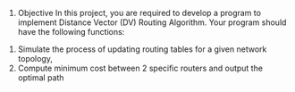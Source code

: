 1. Objective
In this project, you are required to develop a program to implement Distance Vector (DV) Routing Algorithm. Your program should have the following functions:

1) Simulate the process of updating routing tables for a given network topology,
2) Compute minimum cost between 2 specific routers and output the optimal path